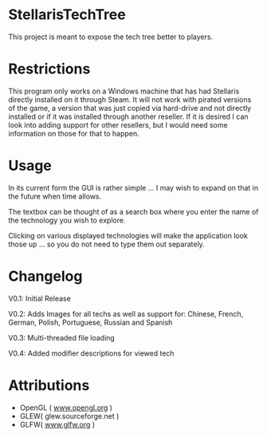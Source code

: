 # StellarisTechTree
This project is meant to expose the tech tree better to players. 


# Restrictions

This program only works on a Windows machine that has had Stellaris directly installed on it through Steam.
It will not work with pirated versions of the game, a version that was just copied via hard-drive and not directly installed or if it was installed through another reseller. If it is desired I can look into adding support for other resellers, but I would need some information on those for that to happen.


# Usage
In its current form the GUI is rather simple ... I may wish to expand on that in the future when time allows.

The textbox can be thought of as a search box where you enter the name of the technology you wish to explore.

Clicking on various displayed technologies will make the application look those up ... so you do not need to type them out separately.


# Changelog

V0.1: Initial Release

V0.2: Adds Images for all techs as well as support for: Chinese, French, German, Polish, Portuguese, Russian and Spanish

V0.3: Multi-threaded file loading

V0.4: Added modifier descriptions for viewed tech


# Attributions

- OpenGL ( www.opengl.org )
- GLEW( glew.sourceforge.net )
- GLFW( www.glfw.org )
